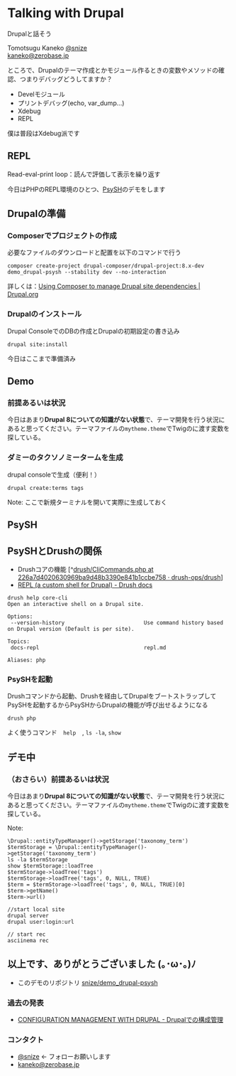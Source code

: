 # Talking with Drupal

Drupalと話そう


Tomotsugu Kaneko
[@snize](https://twitter.com/snize)<br>
kaneko@zerobase.jp<br>


ところで、Drupalのテーマ作成とかモジュール作るときの変数やメソッドの確認、つまりデバッグどうしてますか？


- Develモジュール
- プリントデバッグ(echo, var_dump...)
- Xdebug
- REPL
<!-- .element: class="fragment highlight-red" data-fragment-index="1" -->

僕は普段はXdebug派です
<!-- .element: class="fragment" data-fragment-index="2" -->


## REPL
Read-eval-print loop：読んで評価して表示を繰り返す


今日はPHPのREPL環境のひとつ、[PsySH](http://psysh.org/)のデモをします



## Drupalの準備


### Composerでプロジェクトの作成

必要なファイルのダウンロードと配置を以下のコマンドで行う

```
composer create-project drupal-composer/drupal-project:8.x-dev demo_drupal-psysh --stability dev --no-interaction
```

詳しくは：[Using Composer to manage Drupal site dependencies | Drupal.org](https://www.drupal.org/node/2718229)


### Drupalのインストール

Drupal ConsoleでのDBの作成とDrupalの初期設定の書き込み

```
drupal site:install
```

今日はここまで準備済み



## Demo

### 前提あるいは状況

今日はあまり**Drupal 8についての知識がない状態**で、テーマ開発を行う状況にあると思ってください。テーマファイルの`mytheme.theme`でTwigのに渡す変数を探している。


### ダミーのタクソノミータームを生成

drupal consoleで生成（便利！）

```
drupal create:terms tags
```

Note:
ここで新規ターミナルを開いて実際に生成しておく


## PsySH


## PsySHとDrushの関係

- Drushコアの機能 [^[drush/CliCommands.php at 226a7d4020630969ba9d48b3390e841b1ccbe758 · drush-ops/drush](https://github.com/drush-ops/drush/blob/226a7d4020630969ba9d48b3390e841b1ccbe758/src/Drupal/Commands/core/CliCommands.php)]
- [REPL (a custom shell for Drupal) - Drush docs](http://www.drush.org/en/master/repl/)

```
drush help core-cli
Open an interactive shell on a Drupal site.

Options:
 --version-history                         Use command history based on Drupal version (Default is per site).

Topics:
 docs-repl                                 repl.md

Aliases: php
```


### PsySHを起動

Drushコマンドから起動、Drushを経由してDrupalをブートストラップしてPsySHを起動するからPsySHからDrupalの機能が呼び出せるようになる

```
drush php
```

よく使うコマンド　`help`　, `ls -la`, `show`



## デモ中

### （おさらい）前提あるいは状況

今日はあまり**Drupal 8についての知識がない状態**で、テーマ開発を行う状況にあると思ってください。テーマファイルの`mytheme.theme`でTwigのに渡す変数を探している。

Note:
```
\Drupal::entityTypeManager()->getStorage('taxonomy_term')
$termStorage = \Drupal::entityTypeManager()->getStorage('taxonomy_term')
ls -la $termStorage
show $termStorage::loadTree
$termStorage->loadTree('tags')
$termStorage->loadTree('tags', 0, NULL, TRUE)
$term = $termStorage->loadTree('tags', 0, NULL, TRUE)[0]
$term->getName()
$term->url()
```

```
//start local site
drupal server
drupal user:login:url
```

```
// start rec
asciinema rec
```


## 以上です、ありがとうございました (｡･ω･｡)ﾉ

- このデモのリポジトリ [snize/demo_drupal-psysh](https://github.com/snize/demo_drupal-psysh)


### 過去の発表

- [CONFIGURATION MANAGEMENT WITH DRUPAL - Drupalでの構成管理](https://www.slideshare.net/snize/configuration-management-with-drupal)

### コンタクト

- [@snize](https://twitter.com/snize) ← フォローお願いします
- kaneko@zerobase.jp
